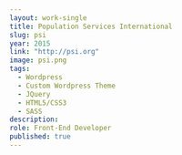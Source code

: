 ```yaml
---
layout: work-single
title: Population Services International
slug: psi
year: 2015
link: "http://psi.org"
image: psi.png
tags:
  - Wordpress
  - Custom Wordpress Theme
  - JQuery
  - HTML5/CSS3
  - SASS
description:
role: Front-End Developer
published: true
---
```


